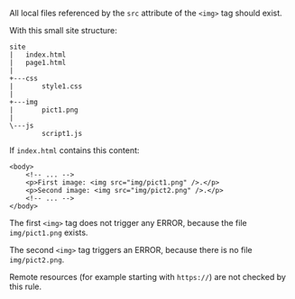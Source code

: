All local files referenced by the `src` attribute of the `<img>` tag should exist.

With this small site structure:

    site
    |   index.html
    |   page1.html
    |
    +---css
    |       style1.css
    |
    +---img
    |       pict1.png
    |
    \---js
            script1.js

If `index.html` contains this content:

    <body>
        <!-- ... -->
        <p>First image: <img src="img/pict1.png" />.</p>
        <p>Second image: <img src="img/pict2.png" />.</p>
        <!-- ... -->
    </body>

The first `<img>` tag does not trigger any ERROR, because the file `img/pict1.png` exists.

The second `<img>` tag triggers an ERROR, because there is no file `img/pict2.png`.

Remote resources (for example starting with `https://`) are not checked by this rule.
